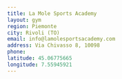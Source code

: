 ```yaml
---
title: La Mole Sports Academy
layout: gym
region: Piemonte
city: Rivoli (TO)
email: info@lamolesportsacademy.com
address: Via Chivasso 8, 10098
phone: 
latitude: 45.06775665
longitude: 7.55945921
---
```


